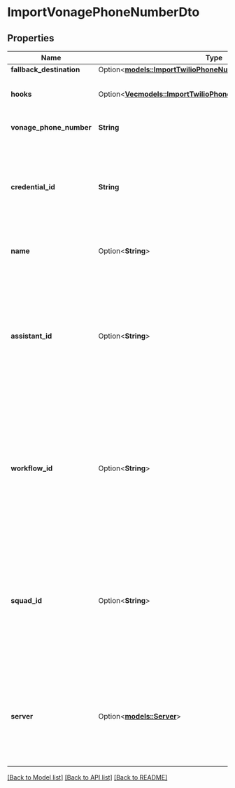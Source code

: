 # ImportVonagePhoneNumberDto

## Properties

Name | Type | Description | Notes
------------ | ------------- | ------------- | -------------
**fallback_destination** | Option<[**models::ImportTwilioPhoneNumberDtoFallbackDestination**](ImportTwilioPhoneNumberDTO_fallbackDestination.md)> |  | [optional]
**hooks** | Option<[**Vec<models::ImportTwilioPhoneNumberDtoHooksInner>**](ImportTwilioPhoneNumberDTO_hooks_inner.md)> | This is the hooks that will be used for incoming calls to this phone number. | [optional]
**vonage_phone_number** | **String** | These are the digits of the phone number you own on your Vonage. | 
**credential_id** | **String** | This is the credential you added in dashboard.vapi.ai/keys. This is used to configure the number to send inbound calls to Vapi, make outbound calls and do live call updates like transfers and hangups. | 
**name** | Option<**String**> | This is the name of the phone number. This is just for your own reference. | [optional]
**assistant_id** | Option<**String**> | This is the assistant that will be used for incoming calls to this phone number.  If neither `assistantId`, `squadId` nor `workflowId` is set, `assistant-request` will be sent to your Server URL. Check `ServerMessage` and `ServerMessageResponse` for the shape of the message and response that is expected. | [optional]
**workflow_id** | Option<**String**> | This is the workflow that will be used for incoming calls to this phone number.  If neither `assistantId`, `squadId`, nor `workflowId` is set, `assistant-request` will be sent to your Server URL. Check `ServerMessage` and `ServerMessageResponse` for the shape of the message and response that is expected. | [optional]
**squad_id** | Option<**String**> | This is the squad that will be used for incoming calls to this phone number.  If neither `assistantId`, `squadId`, nor `workflowId` is set, `assistant-request` will be sent to your Server URL. Check `ServerMessage` and `ServerMessageResponse` for the shape of the message and response that is expected. | [optional]
**server** | Option<[**models::Server**](Server.md)> | This is where Vapi will send webhooks. You can find all webhooks available along with their shape in ServerMessage schema.  The order of precedence is:  1. assistant.server 2. phoneNumber.server 3. org.server | [optional]

[[Back to Model list]](../README.md#documentation-for-models) [[Back to API list]](../README.md#documentation-for-api-endpoints) [[Back to README]](../README.md)


